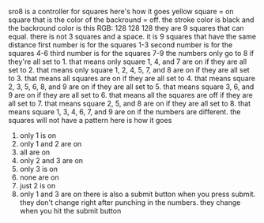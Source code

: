 sro8 is a controller for squares
here's how it goes
yellow square = on
square that is the color of the backround = off. the stroke color is black and the backround color is this RGB: 128 128 128
they are 9 squares that can equal. there is not 3 squares and a space. it is 9 squares that have the same distance
first number is for the squares 1-3
second number is for the squares 4-6
third number is for the squares 7-9
the numbers only go to 8
if they're all set to 1. that means only square 1, 4, and 7 are on
if they are all set to 2. that means only square 1, 2, 4, 5, 7, and 8 are on
if they are all set to 3. that means all squares are on
if they are all set to 4. that means square 2, 3, 5, 6, 8, and 9 are on
if they are all set to 5. that means square 3, 6, and 9 are on
if they are all set to 6. that means all the squares are off
if they are all set to 7. that means square 2, 5, and 8 are on
if they are all set to 8. that means square 1, 3, 4, 6, 7, and 9 are on
if the numbers are different. the squares will not have a pattern
here is how it goes

1. only 1 is on
2. only 1 and 2 are on
3. all are on
4. only 2 and 3 are on
5. only 3 is on
6. none are on
7. just 2 is on
8. only 1 and 3 are on
   there is also a submit button when you press submit. they don't change right after punching in the numbers. they change when you hit the submit button
